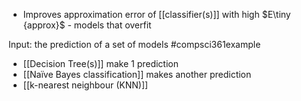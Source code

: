 - Improves approximation error of [[classifier(s)]] with high $E\tiny {approx}$ - models that overfit

Input: the prediction of a set of models
#compsci361example 
- [[Decision Tree(s)]] make 1 prediction
- [[Naïve Bayes classification]] makes another prediction
- [[k-nearest neighbour (KNN)]]